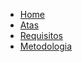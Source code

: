 <!-- docs/_sidebar.md -->

<a href="/#/">
    <div class="sidebar-logo"></div>
</a>

- [Home](../_docs/home.md)
- [Atas](../_docs/atas/listareunioes.md)
- [Requisitos](../_docs/requisitos/listarequisitos.md)
- [Metodologia](../docs/metodologia/metodologia.md)